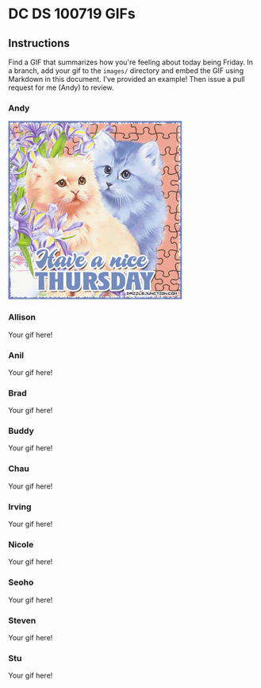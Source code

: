 # DC DS 100719 GIFs

## Instructions

Find a GIF that summarizes how you're feeling about today being Friday.  In a branch, add your gif to the `images/` directory and embed the GIF using Markdown in this document.  I've provided an example!  Then issue a pull request for me (Andy) to review.

### Andy
![i really like kitties](images/andy.gif)

### Allison
Your gif here!

### Anil
Your gif here!

### Brad
Your gif here!

### Buddy
Your gif here!

### Chau
Your gif here!

### Irving
Your gif here!

### Nicole
Your gif here!

### Seoho
Your gif here!

### Steven
Your gif here!

### Stu
Your gif here!

